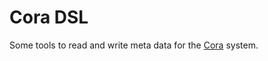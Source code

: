 # Cora DSL #

Some tools to read and write meta data for the [Cora](https://github.com/lsu-ub-uu/cora-parent) system.